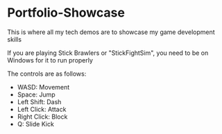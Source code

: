 # Portfolio-Showcase
This is where all my tech demos are to showcase my game development skills

If you are playing Stick Brawlers or "StickFightSim", you need to be on Windows for it to run properly

The controls are as follows:
- WASD: Movement
- Space: Jump
- Left Shift: Dash
- Left Click: Attack
- Right Click: Block
- Q: Slide Kick
